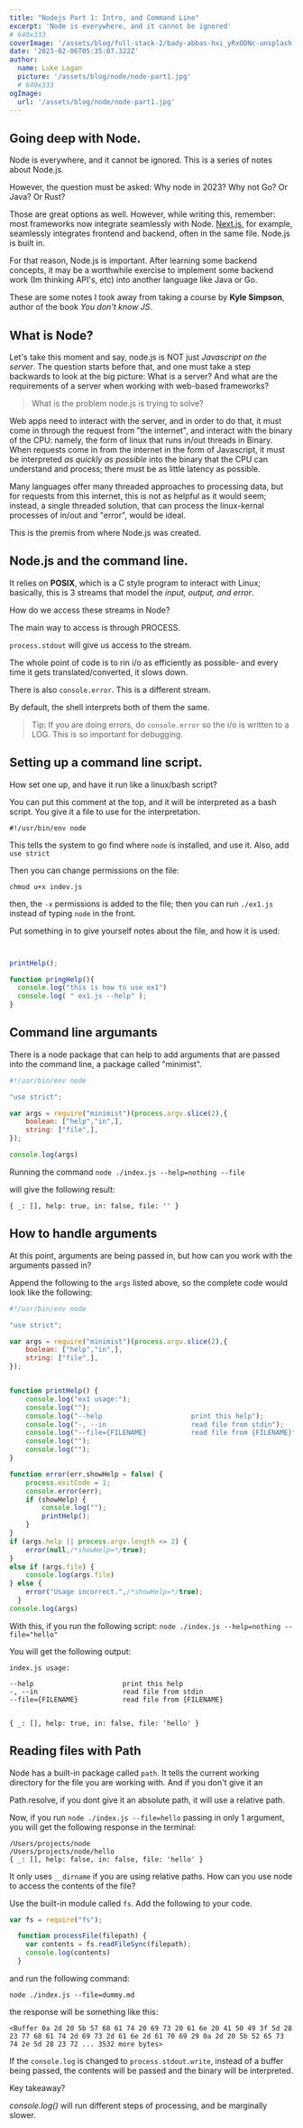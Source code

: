 ```yaml
---
title: "Nodejs Part 1: Intro, and Command Line"
excerpt: 'Node is everywhere, and it cannot be ignored'
# 640x333
coverImage: '/assets/blog/full-stack-2/bady-abbas-hxi_yRxODNc-unsplash.jpg'
date: '2023-02-06T05:35:07.322Z'
author:
  name: Luke Logan
  picture: '/assets/blog/node/node-part1.jpg'
  # 640x333
ogImage:
  url: '/assets/blog/node/node-part1.jpg'
---
```





## Going deep with Node.

Node is everywhere, and it cannot be ignored. This is a series of notes about Node.js.

However, the question must be asked: Why node in 2023? Why not Go? Or Java? Or Rust?

Those are great options as well. However, while writing this, remember: most frameworks now integrate seamlessly with Node. [Next.js](nextjs.org/), for example, seamlessly integrates frontend and backend, often in the same file. Node.js is built in.

For that reason, Node.js is important. After learning some backend concepts, it may be a worthwhile exercise to implement some backend work (Im thinking API's, etc) into another language like Java or Go.

These are some notes I took away from taking a course by **Kyle Simpson**, author of the book *You don't know JS*.

## What is Node?

Let's take this moment and say, node.js is NOT just *Javascript on the server*. The question starts before that, and one must take a step backwards to look at the big picture: What is a server? And what are the requirements of a server when working with web-based frameworks?

>What is the problem node.js is trying to solve?

Web apps need to interact with the server, and in order to do that, it must come in through the request from "the internet", and interact with the binary of the CPU: namely, the form of linux that runs in/out threads in Binary. When requests come in from the internet in the form of Javascript, it must be interpreted *as quickly as possible* into the binary that the CPU can understand and process; there must be as little latency as possible.

Many languages offer many threaded approaches to processing data, but for requests from this internet, this is not as helpful as it would seem; instead, a single threaded solution, that can process the linux-kernal processes of in/out and "error", would be ideal.

This is the premis from where Node.js was created.

## Node.js and the command line.

It relies on **POSIX**, which is a C style program to interact with Linux; basically, this is 3 streams that model the *input, output, and error*.

How do we access these streams in Node?

The main way to access is through PROCESS.

`process.stdout` will give us access to the stream.

The whole point of code is to rin i/o as efficiently as possible- and every time it gets translated/converted, it slows down.

There is also `console.error`. This is a different stream.

By default, the shell interprets both of them the same.

> Tip: If you are doing errors, do `console.error` so the i/o is written to a LOG. This is so important for debugging.


## Setting up a command line script.

How set one up, and have it run like a linux/bash script?

You can put this comment at the top, and it will be interpreted as a bash script. You give it a file to use for the interpretation.

```
#!/usr/bin/env node
```

This tells the system to go find where `node` is installed, and use it.
Also, add `use strict`

Then you can change permissions on the file:

`chmod u+x indev.js`

then, the `-x` permissions is added to the file; then you can run `./ex1.js` instead of typing `node` in the front.

Put something in to give yourself notes about the file, and how it is used:


```js


printHelp();

function pringHelp(){
  console.log("this is how to use ex1")
  console.log( " ex1.js --help" );
}


```


## Command line argumants

There is a node package that can help to add arguments that are passed into the command line, a package called "minimist".

```js
#!/usr/bin/env node

"use strict";

var args = require("minimist")(process.argv.slice(2),{
	boolean: ["help","in",],
	string: ["file",],
});

console.log(args)


```

Running the command
`node ./index.js --help=nothing --file`

will give the following result:

`{ _: [], help: true, in: false, file: '' }`


## How to handle arguments

At this point, arguments are being passed in, but how can you work with the arguments passed in?

Append the following to the `args` listed above, so the complete code would look like the following:

```js
#!/usr/bin/env node

"use strict";

var args = require("minimist")(process.argv.slice(2),{
	boolean: ["help","in",],
	string: ["file",],
});


function printHelp() {
	console.log("ex1 usage:");
	console.log("");
	console.log("--help                      print this help");
	console.log("-, --in                     read file from stdin");
	console.log("--file={FILENAME}           read file from {FILENAME}");
	console.log("");
	console.log("");
}

function error(err,showHelp = false) {
	process.exitCode = 1;
	console.error(err);
	if (showHelp) {
		console.log("");
		printHelp();
	}
}
if (args.help || process.argv.length <= 2) {
	error(null,/*showHelp=*/true);
}
else if (args.file) {
	console.log(args.file)
} else {
    error("Usage incorrect.",/*showHelp=*/true);
  }
console.log(args)
```

With this, if you run the following script:
`node ./index.js --help=nothing --file="hello"`

You will get the following output:
```
index.js usage:

--help                      print this help
-, --in                     read file from stdin
--file={FILENAME}           read file from {FILENAME}


{ _: [], help: true, in: false, file: 'hello' }
```


## Reading files with Path

Node has a built-in package called `path`. It tells the current working directory for the file you are working with. And if you don't give it an

Path.resolve, if you dont give it an absolute path, it will use a relative path.

Now, if you run `node ./index.js --file=hello` passing in only 1 argument, you will get the following response in the terminal:

```
/Users/projects/node
/Users/projects/node/hello
{ _: [], help: false, in: false, file: 'hello' }
```

It only uses `__dirname` if you are using relative paths. How can you use node to access the contents of the file?

Use the built-in module called `fs`.
Add the following to your code.

```js
var fs = require("fs");

  function processFile(filepath) {
    var contents = fs.readFileSync(filepath);
    console.log(contents)
  }
```
and run the following command:

`node ./index.js --file=dummy.md`

the response will be something like this:
```
<Buffer 0a 2d 20 5b 57 68 61 74 20 69 73 20 61 6e 20 41 50 49 3f 5d 28 23 77 68 61 74 2d 69 73 2d 61 6e 2d 61 70 69 29 0a 2d 20 5b 52 65 73 74 2e 5d 28 23 72 ... 3532 more bytes>
```

If the `console.log` is changed to `process.stdout.write`, instead of a buffer being passed, the contents will be passed and the binary will be interpreted.

Key takeaway?

*console.log()* will run different steps of processing, and be marginally slower.

